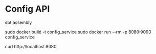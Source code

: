 # Config API

sbt
assembly

sudo docker build -t config_service
sudo docker run --rm -p 8080:9090 config_service

curl http://localhost:8080
